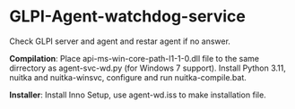 # GLPI-Agent-watchdog-service
Check GLPI server and agent and restar agent if no answer.

**Compilation**:
Place api-ms-win-core-path-l1-1-0.dll file to the same dirrectory as agent-svc-wd.py (for Windows 7 support).
Install Python 3.11, nuitka and nuitka-winsvc, configure and run nuitka-compile.bat.

**Installer**:
Install Inno Setup, use agent-wd.iss to make installation file.


